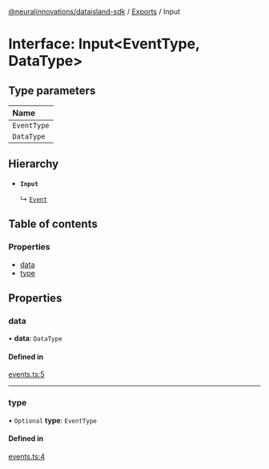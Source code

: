 [@neuralinnovations/dataisland-sdk](../../README.md) / [Exports](../modules.md) / Input

# Interface: Input\<EventType, DataType\>

## Type parameters

| Name |
| :------ |
| `EventType` |
| `DataType` |

## Hierarchy

- **`Input`**

  ↳ [`Event`](Event.md)

## Table of contents

### Properties

- [data](Input.md#data)
- [type](Input.md#type)

## Properties

### data

• **data**: `DataType`

#### Defined in

[events.ts:5](https://github.com/NeuralInnovations/dataisland-client-js-sdk/blob/99d310d/src/events.ts#L5)

___

### type

• `Optional` **type**: `EventType`

#### Defined in

[events.ts:4](https://github.com/NeuralInnovations/dataisland-client-js-sdk/blob/99d310d/src/events.ts#L4)
